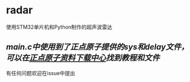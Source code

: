 # radar
使用STM32单片机和Python制作的超声波雷达

*main.c中使用到了正点原子提供的sys和delay文件，可以在[正点原子资料下载中心](http://www.openedv.com/docs/boards/stm32/zdyz_stm32f429_shuixing.html)找到教程和文件*
---
有任何问题欢迎在issue中提出
